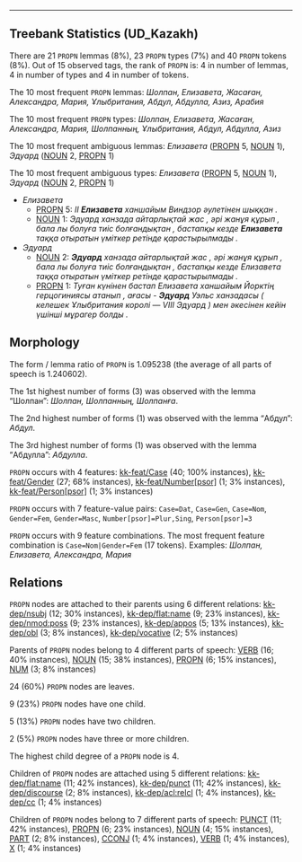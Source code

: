 

--------------------------------------------------------------------------------

## Treebank Statistics (UD_Kazakh)

There are 21 `PROPN` lemmas (8%), 23 `PROPN` types (7%) and 40 `PROPN` tokens (8%).
Out of 15 observed tags, the rank of `PROPN` is: 4 in number of lemmas, 4 in number of types and 4 in number of tokens.

The 10 most frequent `PROPN` lemmas: <em>Шолпан, Елизавета, Жасаған, Александра, Мария, Ұлыбритания, Абдул, Абдулла, Азиз, Арабия</em>

The 10 most frequent `PROPN` types:  <em>Шолпан, Елизавета, Жасаған, Александра, Мария, Шолпанның, Ұлыбритания, Абдул, Абдулла, Азиз</em>

The 10 most frequent ambiguous lemmas: <em>Елизавета</em> ([PROPN]() 5, [NOUN]() 1), <em>Эдуард</em> ([NOUN]() 2, [PROPN]() 1)

The 10 most frequent ambiguous types:  <em>Елизавета</em> ([PROPN]() 5, [NOUN]() 1), <em>Эдуард</em> ([NOUN]() 2, [PROPN]() 1)


* <em>Елизавета</em>
  * [PROPN]() 5: <em>II <b>Елизавета</b> ханшайым Виндзор әулетінен шыққан .</em>
  * [NOUN]() 1: <em>Эдуард ханзада айтарлықтай жас , әрі жанұя құрып , бала лы болуға тиіс болғандықтан , бастапқы кезде <b>Елизавета</b> таққа отыратын үміткер ретінде қарастырылмады .</em>
* <em>Эдуард</em>
  * [NOUN]() 2: <em><b>Эдуард</b> ханзада айтарлықтай жас , әрі жанұя құрып , бала лы болуға тиіс болғандықтан , бастапқы кезде Елизавета таққа отыратын үміткер ретінде қарастырылмады .</em>
  * [PROPN]() 1: <em>Туған күнінен бастап Елизавета ханшайым Йорктің герцогиниясы атанып , ағасы - <b>Эдуард</b> Уэльс ханзадасы ( келешек Ұлыбритания королі — VIII Эдуард ) мен әкесінен кейін үшінші мұрагер болды .</em>

## Morphology

The form / lemma ratio of `PROPN` is 1.095238 (the average of all parts of speech is 1.240602).

The 1st highest number of forms (3) was observed with the lemma “Шолпан”: <em>Шолпан, Шолпанның, Шолпанға</em>.

The 2nd highest number of forms (1) was observed with the lemma “Абдул”: <em>Абдул</em>.

The 3rd highest number of forms (1) was observed with the lemma “Абдулла”: <em>Абдулла</em>.

`PROPN` occurs with 4 features: [kk-feat/Case]() (40; 100% instances), [kk-feat/Gender]() (27; 68% instances), [kk-feat/Number[psor]]() (1; 3% instances), [kk-feat/Person[psor]]() (1; 3% instances)

`PROPN` occurs with 7 feature-value pairs: `Case=Dat`, `Case=Gen`, `Case=Nom`, `Gender=Fem`, `Gender=Masc`, `Number[psor]=Plur,Sing`, `Person[psor]=3`

`PROPN` occurs with 9 feature combinations.
The most frequent feature combination is `Case=Nom|Gender=Fem` (17 tokens).
Examples: <em>Шолпан, Елизавета, Александра, Мария</em>


## Relations

`PROPN` nodes are attached to their parents using 6 different relations: [kk-dep/nsubj]() (12; 30% instances), [kk-dep/flat:name]() (9; 23% instances), [kk-dep/nmod:poss]() (9; 23% instances), [kk-dep/appos]() (5; 13% instances), [kk-dep/obl]() (3; 8% instances), [kk-dep/vocative]() (2; 5% instances)

Parents of `PROPN` nodes belong to 4 different parts of speech: [VERB]() (16; 40% instances), [NOUN]() (15; 38% instances), [PROPN]() (6; 15% instances), [NUM]() (3; 8% instances)

24 (60%) `PROPN` nodes are leaves.

9 (23%) `PROPN` nodes have one child.

5 (13%) `PROPN` nodes have two children.

2 (5%) `PROPN` nodes have three or more children.

The highest child degree of a `PROPN` node is 4.

Children of `PROPN` nodes are attached using 5 different relations: [kk-dep/flat:name]() (11; 42% instances), [kk-dep/punct]() (11; 42% instances), [kk-dep/discourse]() (2; 8% instances), [kk-dep/acl:relcl]() (1; 4% instances), [kk-dep/cc]() (1; 4% instances)

Children of `PROPN` nodes belong to 7 different parts of speech: [PUNCT]() (11; 42% instances), [PROPN]() (6; 23% instances), [NOUN]() (4; 15% instances), [PART]() (2; 8% instances), [CCONJ]() (1; 4% instances), [VERB]() (1; 4% instances), [X]() (1; 4% instances)


